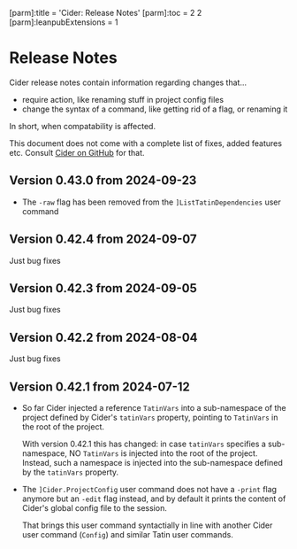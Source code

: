 [parm]:title             = 'Cider: Release Notes'
[parm]:toc               = 2 2
[parm]:leanpubExtensions = 1


# Release Notes

Cider release notes contain information regarding changes that...

* require action, like renaming stuff in project config files
* change the syntax of a command, like getting rid of a flag, or renaming it

In short, when compatability is affected.

This document does not come with a complete list of fixes, added features etc. Consult [Cider on GitHub](https://github.com/aplteam/Cider/releases) for that.

## Version 0.43.0 from 2024-09-23

* The `-raw` flag has been removed from the `]ListTatinDependencies` user command

## Version 0.42.4 from 2024-09-07

Just bug fixes

## Version 0.42.3 from 2024-09-05

Just bug fixes

## Version 0.42.2 from 2024-08-04

Just bug fixes


## Version 0.42.1 from 2024-07-12

* So far Cider injected a reference `TatinVars` into a sub-namespace of the project defined by Cider's `tatinVars` property, pointing to `TatinVars` in the root of the project.

  With version 0.42.1 this has changed: in case `tatinVars` specifies a sub-namespace, NO `TatinVars` is injected into the root of the project. Instead, such a namespace is injected into the sub-namespace defined by the `tatinVars` property.

* The `]Cider.ProjectConfig` user command does not have a `-print` flag anymore but an `-edit` flag instead, and by default it prints the content of Cider's global config file to the session.
 
  That brings this user command syntactially in line with another Cider user command (`Config`) and similar Tatin user commands.










